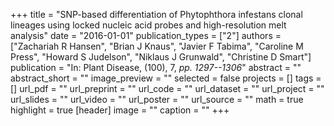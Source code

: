 +++
title = "SNP-based differentiation of Phytophthora infestans clonal lineages using locked nucleic acid probes and high-resolution melt analysis"
date = "2016-01-01"
publication_types = ["2"]
authors = ["Zachariah R Hansen", "Brian J Knaus", "Javier F Tabima", "Caroline M Press", "Howard S Judelson", "Niklaus J Grunwald", "Christine D Smart"]
publication = "In: Plant Disease, (100), 7, _pp. 1297--1306_"
abstract = ""
abstract_short = ""
image_preview = ""
selected = false
projects = []
tags = []
url_pdf = ""
url_preprint = ""
url_code = ""
url_dataset = ""
url_project = ""
url_slides = ""
url_video = ""
url_poster = ""
url_source = ""
math = true
highlight = true
[header]
image = ""
caption = ""
+++
